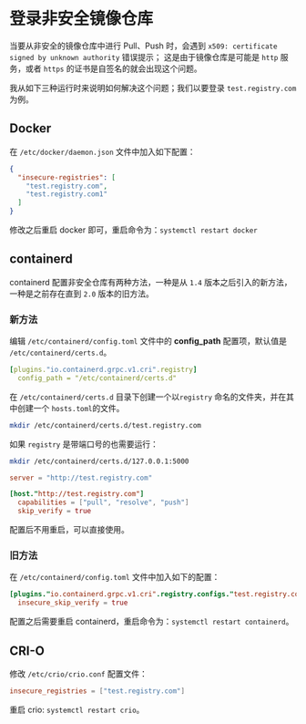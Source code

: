 # 登录非安全镜像仓库

​当要从非安全的镜像仓库中进行 Pull、Push 时，会遇到
`x509: certificate signed by unknown authority` 错误提示；
这是由于镜像仓库是可能是 `http` 服务，或者 `https` 的证书是自签名的就会出现这个问题。

​我从如下三种运行时来说明如何解决这个问题；我们以要登录 `test.registry.com` 为例。

## Docker

​在 `/etc/docker/daemon.json` 文件中加入如下配置：

```json
{
  "insecure-registries": [
    "test.registry.com",
    "test.registry.com1"
  ]
}
```

​修改之后重启 docker 即可，重启命令为：`systemctl restart docker`

## containerd

containerd 配置非安全仓库有两种方法，一种是从 `1.4` 版本之后引入的新方法，一种是之前存在直到 `2.0` 版本的旧方法。

### 新方法

​编辑 `/etc/containerd/config.toml` 文件中的 __config_path__ 配置项，默认值是 `/etc/containerd/certs.d`。

```yaml
[plugins."io.containerd.grpc.v1.cri".registry]
  config_path = "/etc/containerd/certs.d"
```

​在 `/etc/containerd/certs.d` 目录下创建一个以`registry` 命名的文件夹，并在其中创建一个 `hosts.toml`的文件。

```sh
mkdir /etc/containerd/certs.d/test.registry.com
```

如果 `registry` 是带端口号的也需要运行：

```sh
mkdir /etc/containerd/certs.d/127.0.0.1:5000
```

```toml
server = "http://test.registry.com"

[host."http://test.registry.com"]
  capabilities = ["pull", "resolve", "push"]
  skip_verify = true
```

配置后不用重启，可以直接使用。

### 旧方法

​在 `/etc/containerd/config.toml` 文件中加入如下的配置：

```toml
[plugins."io.containerd.grpc.v1.cri".registry.configs."test.registry.com".tls]
  insecure_skip_verify = true

```

​配置之后需要重启 containerd，重启命令为：`systemctl restart containerd`。

## CRI-O

​修改 `/etc/crio/crio.conf` 配置文件：

```conf
insecure_registries = ["test.registry.com"]
```

​重启 crio: `systemctl restart crio`。
